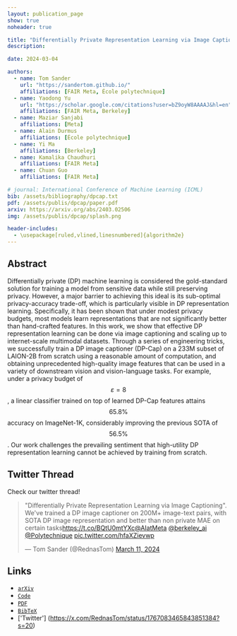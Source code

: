 ```yaml
---
layout: publication_page
show: true
noheader: true

title: "Differentially Private Representation Learning via Image Captioning"
description: 

date: 2024-03-04

authors:
  - name: Tom Sander
    url: "https://sandertom.github.io/"
    affiliations: [FAIR Meta, École polytechnique]
  - name: Yaodong Yu
    url: "https://scholar.google.com/citations?user=bZ9oyW8AAAAJ&hl=en"
    affiliations: [FAIR Meta, Berkeley]
  - name: Maziar Sanjabi
    affiliations: [Meta]
  - name: Alain Durmus
    affiliations: [École polytechnique]
  - name: Yi Ma
    affiliations: [Berkeley]
  - name: Kamalika Chaudhuri
    affiliations: [FAIR Meta]
  - name: Chuan Guo
    affiliations: [FAIR Meta]

# journal: International Conference of Machine Learning (ICML)
bib: /assets/bibliography/dpcap.txt
pdf: /assets/publis/dpcap/paper.pdf 
arxiv: https://arxiv.org/abs/2403.02506
img: /assets/publis/dpcap/splash.png

header-includes:
  - \usepackage[ruled,vlined,linesnumbered]{algorithm2e}
---
```


## Abstract

Differentially private (DP) machine learning is considered the gold-standard solution for training a model from sensitive data while still preserving privacy. However, a major barrier to achieving this ideal is its sub-optimal privacy-accuracy trade-off, which is particularly visible in DP representation learning. Specifically, it has been shown that under modest privacy budgets, most models learn representations that are not significantly better than hand-crafted features. In this work, we show that effective DP representation learning can be done via image captioning and scaling up to internet-scale multimodal datasets. Through a series of engineering tricks, we successfully train a DP image captioner (DP-Cap) on a 233M subset of LAION-2B from scratch using a reasonable amount of computation, and obtaining unprecedented high-quality image features that can be used in a variety of downstream vision and vision-language tasks.  For example, under a privacy budget of $$\varepsilon=8$$, a linear classifier trained on top of learned DP-Cap features attains $$65.8\%$$ accuracy on ImageNet-1K, considerably improving the previous SOTA of $$56.5\%$$. Our work challenges the prevailing sentiment that high-utility DP representation learning cannot be achieved by training from scratch.
  
## Twitter Thread

Check our twitter thread!

<blockquote class="twitter-tweet"><p lang="en" dir="ltr">&quot;Differentially Private Representation Learning via Image Captioning&quot;. We&#39;ve trained a DP image captioner on 200M+ image-text pairs, with SOTA DP image representation and better than non private MAE on certain tasks<a href="https://t.co/BQtU0mtYXc">https://t.co/BQtU0mtYXc</a><a href="https://twitter.com/AIatMeta?ref_src=twsrc%5Etfw">@AIatMeta</a> <a href="https://twitter.com/berkeley_ai?ref_src=twsrc%5Etfw">@berkeley_ai</a> <a href="https://twitter.com/Polytechnique?ref_src=twsrc%5Etfw">@Polytechnique</a> <a href="https://t.co/hfaXZievwp">pic.twitter.com/hfaXZievwp</a></p>&mdash; Tom Sander (@RednasTom) <a href="https://twitter.com/RednasTom/status/1767083465843851384?ref_src=twsrc%5Etfw">March 11, 2024</a></blockquote> <script async src="https://platform.twitter.com/widgets.js" charset="utf-8"></script>

<!-- <img src="/assets/publis/tan/poster.png" class="img-fluid thumbnail mt-2" alt="Overview. Total Amount of Noise (TAN) for performance improvement under differential privacy constraing."> --> 


<!-- ## Video

<p align="center"><iframe width="560" height="315" src="" title="YouTube video player" frameborder="0" allow="accelerometer; autoplay; clipboard-write; encrypted-media; gyroscope; picture-in-picture" allowfullscreen></iframe></p> -->

## Links

- [`arXiv`]({{page.arxiv}})
- [`Code`]({{page.code}})
- [`PDF`]({{page.pdf}})
- [`BibTeX`]({{page.bib}})
- ['Twitter'] (https://x.com/RednasTom/status/1767083465843851384?s=20)


